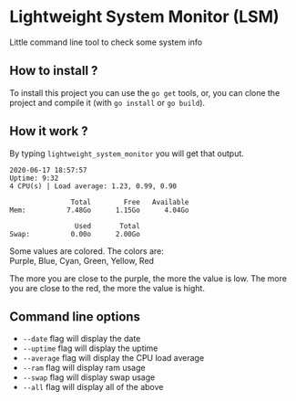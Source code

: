 # Lightweight System Monitor (LSM)

Little command line tool to check some system info

## How to install ?

To install this project you can use the `go get` tools, or, you can clone the
project and compile it (with `go install` or `go build`).

## How it work ?

By typing `lightweight_system_monitor` you will get that output.

```console
2020-06-17 18:57:57
Uptime: 9:32
4 CPU(s) | Load average: 1.23, 0.99, 0.90

               Total        Free   Available
Mem:          7.48Go      1.15Go      4.04Go

                Used       Total
Swap:          0.00o      2.00Go
```

Some values are colored. The colors are:  
Purple, Blue, Cyan, Green, Yellow, Red

The more you are close to the purple, the more the value is low.
The more you are close to the red, the more the value is hight.

## Command line options

- `--date` flag will display the date
- `--uptime` flag will display the uptime
- `--average` flag will display the CPU load average
- `--ram` flag will display ram usage
- `--swap` flag will display swap usage
- `--all` flag will display all of the above
